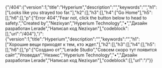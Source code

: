 {"/404":{"version":1,"title":"Hyperium","description":"","keywords":"","h1":["Looks like you strayed too far."],"h2":[],"h3":[],"h4":["Go Home"],"h5":[],"h6":[],"p":["Error 404","Fear not, click the button below to head to safety.","Created by","Nezixyan","Hyperium Technology","•","Дизайн разработан Lerade","Написал код Nezixyan"],"codeblock":[],"url":"/404"},"/":{"version":1,"title":"Hyperium","description":"","keywords":"","h1":["Хорошие вещи приходят к тем, кто ждет."],"h2":[],"h3":[],"h4":[],"h5":[],"h6":[],"p":["Создано от","Lerade Studio","Совсем скоро тут появится сайт","Уповедал","Незикс","Hyperium Technology","•","Дизайн разработан Lerade","Написал код Nezixyan"],"codeblock":[],"url":"/"}}
